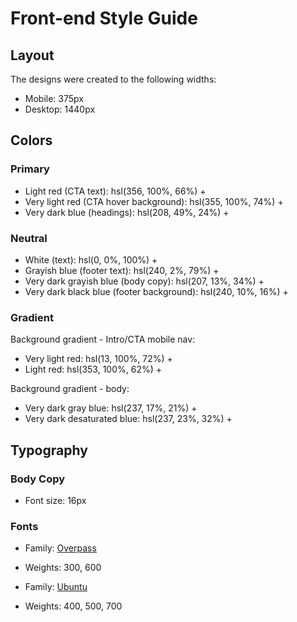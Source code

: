 # Front-end Style Guide

## Layout

The designs were created to the following widths:

- Mobile: 375px
- Desktop: 1440px

## Colors

### Primary

- Light red (CTA text): hsl(356, 100%, 66%) +
- Very light red (CTA hover background): hsl(355, 100%, 74%) +
- Very dark blue (headings): hsl(208, 49%, 24%) +

### Neutral

- White (text): hsl(0, 0%, 100%) +
- Grayish blue (footer text): hsl(240, 2%, 79%) +
- Very dark grayish blue (body copy): hsl(207, 13%, 34%) +
- Very dark black blue (footer background): hsl(240, 10%, 16%) +

### Gradient

Background gradient - Intro/CTA mobile nav:

- Very light red: hsl(13, 100%, 72%) +
- Light red: hsl(353, 100%, 62%) +

Background gradient - body:

- Very dark gray blue: hsl(237, 17%, 21%) +
- Very dark desaturated blue: hsl(237, 23%, 32%) +

## Typography

### Body Copy

- Font size: 16px

### Fonts

- Family: [Overpass](https://fonts.google.com/specimen/Overpass?preview.text_type=custom)
- Weights: 300, 600

- Family: [Ubuntu](https://fonts.google.com/specimen/Ubuntu?preview.text_type=custom)
- Weights: 400, 500, 700
